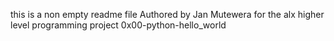 this is a non empty readme file Authored by Jan Mutewera for the alx higher level programming project 0x00-python-hello_world
